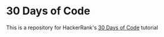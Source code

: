 # 30 Days of Code

This is a repository for HackerRank's [30 Days of Code](https://www.hackerrank.com/domains/tutorials/30-days-of-code) tutorial
